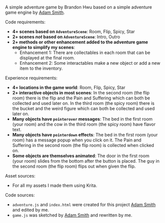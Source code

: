 A simple adventure game by Brandon Hwu based on a simple adventure game engine by [Adam Smith](https://github.com/rndmcnlly).

Code requirements:
- **4+ scenes based on `AdventureScene`**: Room, Flip, Spicy, Star
- **2+ scenes *not* based on `AdventureScene`**: Intro, Outro
- **2+ methods or other enhancement added to the adventure game engine to simplify my scenes**:
    - Enhancement 1: There are collectables in each room that can be displayed at the final room.
    - Enhancement 2: Some interactables make a new object or add a new item to the inventory.

Experience requirements:
- **4+ locations in the game world**: Room, Flip, Spicy, Star
- **2+ interactive objects in most scenes**: In the second room (the flip room) there is the flip and the Pain and Suffering which can both be collected and used later on.  In the third room (the spicy room) there is the bucket and the weird figure which can both be collected and used later on.
- **Many objects have `pointerover` messages**: The bed in the first room (your room) and the cow in the third room (the spicy room) have flavor text.  
- **Many objects have `pointerdown` effects**: The bed in the first room (your room) has a message popup when you click on it.  The Pain and Suffering in the second room (the flip room) is collected when clicked on.
- **Some objects are themselves animated**: The door in the first room (your room) slides from the bottom after the button is placed.  The guy in the second room (the flip room) flips out when given the flip.

Asset sources:
- For all my assets I made them using Krita.

Code sources:
- `adventure.js` and `index.html` were created for this project [Adam Smith](https://github.com/rndmcnlly) and edited by me.
- `game.js` was sketched by [Adam Smith](https://github.com/rndmcnlly) and rewritten by me.